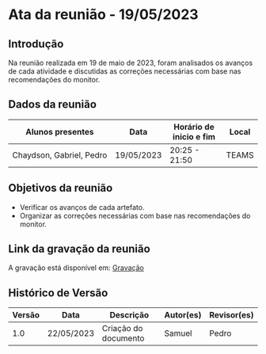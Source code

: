 # Ata da reunião - 19/05/2023

## Introdução

Na reunião realizada em 19 de maio de 2023, foram analisados os avanços de cada atividade e discutidas as correções necessárias com base nas recomendações do monitor.

## Dados da reunião

| Alunos presentes           | Data       | Horário de inicio e fim | Local |
| -------------------------- | ---------- | ------------------------ | ----- |
| Chaydson, Gabriel, Pedro | 19/05/2023 | 20:25 - 21:50           | TEAMS |

## Objetivos da reunião

- Verificar os avanços de cada artefato.
- Organizar as correções necessárias com base nas recomendações do monitor.

## Link da gravação da reunião

A gravação está disponível em: [Gravação](https://youtu.be/7fLLwtRvjHU)

## Histórico de Versão

| Versão | Data       | Descrição            | Autor(es) | Revisor(es) |
| ------- | ---------- | ---------------------- | --------- | ----------- |
| 1.0     | 22/05/2023 | Criação do documento | Samuel    | Pedro       |
